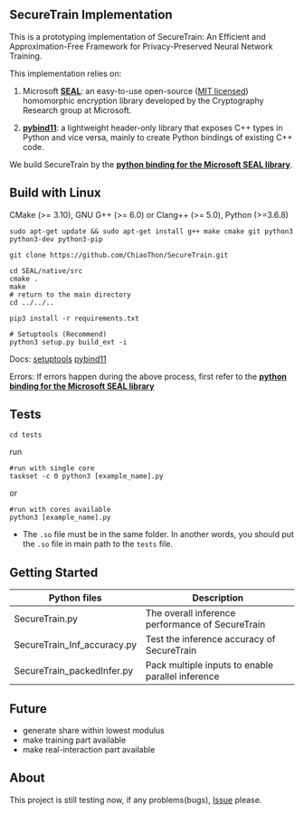 ## SecureTrain Implementation

This is a prototyping implementation of SecureTrain: An Efficient and Approximation-Free Framework for Privacy-Preserved Neural Network Training.

This implementation relies on: 

1. Microsoft [**SEAL**](https://github.com/microsoft/SEAL): an easy-to-use open-source ([MIT licensed](https://github.com/microsoft/SEAL/blob/master/LICENSE)) homomorphic encryption library developed by the Cryptography Research group at Microsoft.

2. [**pybind11**](https://github.com/pybind/pybind11): a lightweight header-only library that exposes C++ types in Python and vice versa, mainly to create Python bindings of existing C++ code.

We build SecureTrain by the [**python binding for the Microsoft SEAL library**](https://github.com/Huelse/SEAL-Python).

## Build with Linux
CMake (>= 3.10), GNU G++ (>= 6.0) or Clang++ (>= 5.0), Python (>=3.6.8)

`sudo apt-get update && sudo apt-get install g++ make cmake git python3 python3-dev python3-pip`

`git clone https://github.com/ChiaoThon/SecureTrain.git`

```shell
cd SEAL/native/src
cmake .
make
# return to the main directory
cd ../../..

pip3 install -r requirements.txt

# Setuptools (Recommend)
python3 setup.py build_ext -i
```

Docs: [setuptools](https://docs.python.org/3/distutils/configfile.html) [pybind11](https://pybind11.readthedocs.io/en/master/index.html)

Errors: If errors happen during the above process, first refer to the [**python binding for the Microsoft SEAL library**](https://github.com/Huelse/SEAL-Python)

## Tests

`cd tests`

run

```shell
#run with single core
taskset -c 0 python3 [example_name].py
```
 
or

```shell
#run with cores available
python3 [example_name].py
```

* The `.so` file must be in the same folder. In another words, you should put the `.so` file in main path to the `tests` file. 



## Getting Started
| Python files     | Description                                                  |
| ---------------- | ------------------------------------------------------------ |
| SecureTrain.py   | The overall inference performance of SecureTrain|
| SecureTrain_Inf_accuracy.py  | Test the inference accuracy of SecureTrain |
| SecureTrain_packedInfer.py  | Pack multiple inputs to enable parallel inference |



## Future
* generate share within lowest modulus
* make training part available
* make real-interaction part available


## About
This project is still testing now, if any problems(bugs), [Issue](https://github.com/ChiaoThon/SecureTrain/issues) please.


